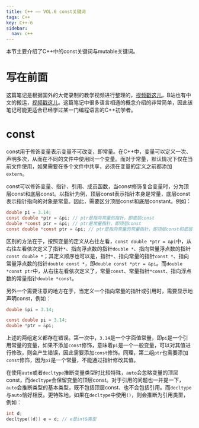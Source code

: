 ```yaml
---
title: C++ —— VOL.6 const关键词
tags: C++
key: C++-6
sidebar:
  nav: c++
---
```


本节主要介绍了C++中的const关键词与mutable关键词。<!--more-->

# 写在前面

这篇笔记是根据国外的大佬录制的教学视频进行整理的，[视频戳这儿](https://www.youtube.com/watch?v=18c3MTX0PK0&list=PLlrATfBNZ98dudnM48yfGUldqGD0S4FFb)，B站也有中文的搬运，[视频戳这儿](https://www.bilibili.com/video/BV1N24y1B7nQ?p=2&vd_source=0307132b97183cff4ff2138cf704f827)。这篇笔记中很多语言相通的概念介绍的非常简单，因此该笔记可能更适合已经学过某一门编程语言的C++初学者。

# const

const用于修饰变量表示变量不可改变，即常量。在C++中，变量可以定义一次、声明多次，从而在不同的文件中使用同一个变量。而对于常量，默认情况下仅在当前文件使用，如果需要在多个文件中共享，必须在变量的定义之前都添加`extern`。

const可以修饰变量、指针、引用、成员函数，当const修饰复合变量时，分为顶层const和底层const。以指针为例，顶层const表示指针本身是常量，底层const表示指针指向的对象是常量。因此，需要区分顶层const和底层constant。例如：
```c
double pi = 3.14;
const double *ptr = &pi; // ptr是指向常量的指针，即底层const
double *const ptr = &pi; // ptr是常量指针，即顶层const
const double *const ptr = &pi; // ptr是指向常量的常量指针，即顶层const和底层const
```

区别的方法在于，按照变量的定义从右往左看，`const double *ptr = &pi`中，从右往左看依次定义了指针`*`、指向浮点数的指针`double *`、指向常量浮点数的指针`const double *`；其定义顺序也可以是，指针`*`、指向常量的指针`const *`、指向常量浮点数的指针`double const *`，即`double const *ptr = &pi`。而`double *const ptr`中，从右往左看依次定义了，常量`const`、常量指针`*const`、指向浮点数的常量指针`double *const`。

另外一个需要注意的地方在于，当定义一个指向常量的指针或引用时，需要显示地声明const，例如：
```c
double &pi = 3.14;

const double pi = 3.14;
double *ptr = &pi;
```
上述的两组定义都存在错误。第一次中，`3.14`是一个字面值常量，即`pi`是一个引用常量的变量，如果不添加`const`修饰，意味着`pi`是一个一般变量，可以对其值进行修改，则会产生错误，因此需要添加`const`修饰。同理，第二组`ptr`也需要添加`const`修饰，因为`pi`是一个常量，不能通过指针修改其值。

在使用`auto`或者`decltype`推断变量类型时比较特殊，`auto`会忽略变量的顶层const，而`decltype`会保留变量的顶层const。对于引用的问题也一并提一下，`auto`会推断类型的基本类型，既不包括顶层const、也不会包括引用。而`decltype`与`auto`恰好相反。更特殊地，如果在`decltype`中使用`()`，则会推断为引用类型，例如：
```c
int d;
decltype((d)) e = d; // e是int&类型
```